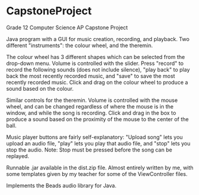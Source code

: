 # CapstoneProject
Grade 12 Computer Science AP Capstone Project

Java program with a GUI for music creation, recording, and playback.
Two different "instruments": the colour wheel, and the theremin.

The colour wheel has 3 different shapes which can be selected from the drop-down menu.  Volume is controlled with the slider.  Press
"record" to record the following sounds (does not include silence), "play back" to play back the most recently recorded music, and
"save" to save the most recently recorded music.  Click and drag on the colour wheel to produce a sound based on the colour.

Similar controls for the theremin.  Volume is controlled with the mouse wheel, and can be changed regardless of where the mouse is in
the window, and while the song is recording.  Click and drag in the box to produce a sound based on the proximity of the mouse to the
center of the ball.

Music player buttons are fairly self-explanatory: "Upload song" lets you upload an audio file, "play" lets you play that audio file,
and "stop" lets you stop the audio.  Note: Stop must be pressed before the song can be replayed.

Runnable .jar available in the dist.zip file.
Almost entirely written by me, with some templates given by my teacher for some of the ViewController files.

Implements the Beads audio library for Java.
